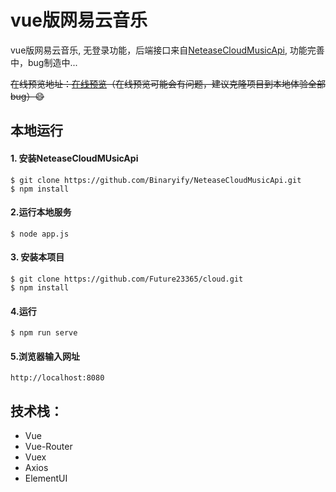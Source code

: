 # vue版网易云音乐

vue版网易云音乐, 无登录功能，后端接口来自<a href="https://github.com/Binaryify/NeteaseCloudMusicApi" target="_blank">NeteaseCloudMusicApi</a>, 功能完善中，bug制造中...

~~在线预览地址：<a href="http://www.pinlepinle.com/cloud" target="_blank">在线预览</a>（在线预览可能会有问题，建议克隆项目到本地体验全部bug）:smile:~~

## 本地运行

#### 1. 安装NeteaseCloudMUsicApi

~~~ 
$ git clone https://github.com/Binaryify/NeteaseCloudMusicApi.git
$ npm install
~~~

#### 2.运行本地服务

```
$ node app.js
```

#### 3. 安装本项目

```
$ git clone https://github.com/Future23365/cloud.git
$ npm install
```

#### 4.运行

```
$ npm run serve
```

#### 5.浏览器输入网址

~~~ 
http://localhost:8080
~~~

## 技术栈：

- Vue
- Vue-Router
- Vuex
- Axios
- ElementUI
